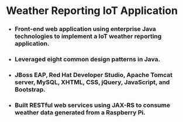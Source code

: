 <!DOCTYPE html>
<html>
    <head>
      <meta charset="utf=8">
    </head>
    <body>
    <h1>Weather Reporting IoT Application</h1>
     <ul>
        <li><h3>Front-end web application using enterprise Java technologies to implement a IoT weather reporting application.<h3></li>
        <li><h3>Leveraged eight common design patterns in Java.</h3></li>
        <li><h3>JBoss EAP, Red Hat Developer Studio, Apache Tomcat server, MySQL, XHTML, CSS, jQuery, JavaScript, and Bootstrap.</h3></li>
        <li><h3>Built RESTful web services using JAX-RS to consume weather data generated from a Raspberry Pi.</h3></li>
    </ul>
  </body>
</html>
